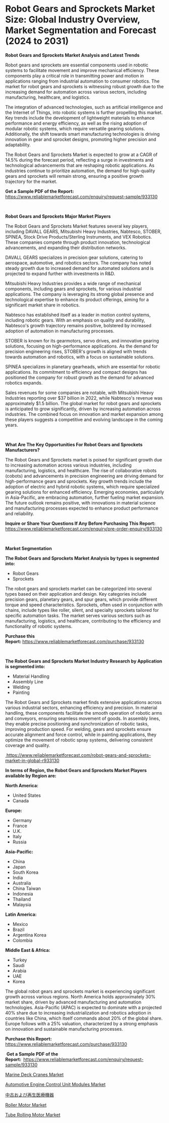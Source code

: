 <p><h1>Robot Gears and Sprockets Market Size: Global Industry Overview, Market Segmentation and Forecast (2024 to 2031)</h1></p><p><strong>Robot Gears and Sprockets Market Analysis and Latest Trends</strong></p>
<p><p>Robot gears and sprockets are essential components used in robotic systems to facilitate movement and improve mechanical efficiency. These components play a critical role in transmitting power and motion in applications ranging from industrial automation to consumer robotics. The market for robot gears and sprockets is witnessing robust growth due to the increasing demand for automation across various sectors, including manufacturing, healthcare, and logistics.</p><p>The integration of advanced technologies, such as artificial intelligence and the Internet of Things, into robotic systems is further propelling this market. Key trends include the development of lightweight materials to enhance performance and energy efficiency, as well as the rising adoption of modular robotic systems, which require versatile gearing solutions. Additionally, the shift towards smart manufacturing technologies is driving innovation in gear and sprocket designs, promoting higher precision and adaptability.</p><p>The Robot Gears and Sprockets Market is expected to grow at a CAGR of 14.5% during the forecast period, reflecting a surge in investments and technological advancements that are reshaping robotic applications. As industries continue to prioritize automation, the demand for high-quality gears and sprockets will remain strong, ensuring a positive growth trajectory for the market.</p></p>
<p><strong>Get a Sample PDF of the Report:&nbsp;</strong> <a href="https://www.reliablemarketforecast.com/enquiry/request-sample/933130">https://www.reliablemarketforecast.com/enquiry/request-sample/933130</a></p>
<p>&nbsp;</p>
<p><strong>Robot Gears and Sprockets Major Market Players</strong></p>
<p><p>The Robot Gears and Sprockets Market features several key players, including DAVALL GEARS, Mitsubishi Heavy Industries, Nabtesco, STOBER, SPINEA, Stock Drive Products/Sterling Instruments, and VEX Robotics. These companies compete through product innovation, technological advancements, and expanding their distribution networks.</p><p>DAVALL GEARS specializes in precision gear solutions, catering to aerospace, automotive, and robotics sectors. The company has noted steady growth due to increased demand for automated solutions and is projected to expand further with investments in R&D.</p><p>Mitsubishi Heavy Industries provides a wide range of mechanical components, including gears and sprockets, for various industrial applications. The company is leveraging its strong global presence and technological expertise to enhance its product offerings, aiming for a significant market share in robotics.</p><p>Nabtesco has established itself as a leader in motion control systems, including robotic gears. With an emphasis on quality and durability, Nabtesco's growth trajectory remains positive, bolstered by increased adoption of automation in manufacturing processes.</p><p>STOBER is known for its gearmotors, servo drives, and innovative gearing solutions, focusing on high-performance applications. As the demand for precision engineering rises, STOBER's growth is aligned with trends towards automation and robotics, with a focus on sustainable solutions.</p><p>SPINEA specializes in planetary gearheads, which are essential for robotic applications. Its commitment to efficiency and compact designs has positioned the company for robust growth as the demand for advanced robotics expands.</p><p>Sales revenues for some companies are notable, with Mitsubishi Heavy Industries reporting over $37 billion in 2022, while Nabtesco's revenue was approximately $1.5 billion. The global market for robot gears and sprockets is anticipated to grow significantly, driven by increasing automation across industries. The combined focus on innovation and market expansion among these players suggests a competitive and evolving landscape in the coming years.</p></p>
<p>&nbsp;</p>
<p><strong>What Are The Key Opportunities For Robot Gears and Sprockets Manufacturers?</strong></p>
<p><p>The Robot Gears and Sprockets market is poised for significant growth due to increasing automation across various industries, including manufacturing, logistics, and healthcare. The rise of collaborative robots (cobots) and advancements in precision engineering are driving demand for high-performance gears and sprockets. Key growth trends include the adoption of electric and hybrid robotic systems, which require specialized gearing solutions for enhanced efficiency. Emerging economies, particularly in Asia-Pacific, are embracing automation, further fueling market expansion. The future outlook remains positive, with innovations in material science and manufacturing processes expected to enhance product performance and reliability.</p></p>
<p><strong>Inquire or Share Your Questions If Any Before Purchasing This Report:</strong> <a href="https://www.reliablemarketforecast.com/enquiry/pre-order-enquiry/933130">https://www.reliablemarketforecast.com/enquiry/pre-order-enquiry/933130</a></p>
<p>&nbsp;</p>
<p><strong>Market Segmentation</strong></p>
<p><strong>The Robot Gears and Sprockets Market Analysis by types is segmented into:</strong></p>
<p><ul><li>Robot Gears</li><li>Sprockets</li></ul></p>
<p><p>The robot gears and sprockets market can be categorized into several types based on their application and design. Key categories include precision gears, planetary gears, and spur gears, which provide different torque and speed characteristics. Sprockets, often used in conjunction with chains, include types like roller, silent, and specialty sprockets tailored for specific automation tasks. The market serves various sectors such as manufacturing, logistics, and healthcare, contributing to the efficiency and functionality of robotic systems.</p></p>
<p><strong>Purchase this Report:&nbsp;</strong><a href="https://www.reliablemarketforecast.com/purchase/933130">https://www.reliablemarketforecast.com/purchase/933130</a></p>
<p>&nbsp;</p>
<p><strong>The Robot Gears and Sprockets Market Industry Research by Application is segmented into:</strong></p>
<p><ul><li>Material Handling</li><li>Assembly Line</li><li>Welding</li><li>Painting</li></ul></p>
<p><p>The Robot Gears and Sprockets market finds extensive applications across various industrial sectors, enhancing efficiency and precision. In material handling, these components facilitate the smooth operation of robotic arms and conveyors, ensuring seamless movement of goods. In assembly lines, they enable precise positioning and synchronization of robotic tasks, improving production speed. For welding, gears and sprockets ensure accurate alignment and force control, while in painting applications, they optimize the movement of robotic spray systems, delivering consistent coverage and quality.</p></p>
<p><a href="https://www.reliablemarketforecast.com/robot-gears-and-sprockets-market-in-global-r933130">&nbsp;https://www.reliablemarketforecast.com/robot-gears-and-sprockets-market-in-global-r933130</a></p>
<p><strong>In terms of Region, the Robot Gears and Sprockets Market Players available by Region are:</strong></p>
<p>
    <p> <strong> North America: </strong>
        <ul>
            <li>United States</li>
            <li>Canada</li>
        </ul>
        </p> 
    <p> <strong> Europe: </strong>
        <ul>
            <li>Germany</li>
            <li>France</li>
            <li>U.K.</li>
            <li>Italy</li>
            <li>Russia</li>
        </ul>
        </p> 
    <p> <strong> Asia-Pacific: </strong>
        <ul>
            <li>China</li>
            <li>Japan</li>
            <li>South Korea</li>
            <li>India</li>
            <li>Australia</li>
            <li>China Taiwan</li>
            <li>Indonesia</li>
            <li>Thailand</li>
            <li>Malaysia</li>
        </ul>
        </p> 
    <p> <strong> Latin America: </strong>
        <ul>
            <li>Mexico</li>
            <li>Brazil</li>
            <li>Argentina Korea</li>
            <li>Colombia</li>
        </ul>
        </p> 
    <p> <strong> Middle East & Africa: </strong>
        <ul>
            <li>Turkey</li>
            <li>Saudi</li>
            <li>Arabia</li>
            <li>UAE</li>
            <li>Korea</li>
        </ul>
    </p>
    </p>
<p><p>The global robot gears and sprockets market is experiencing significant growth across various regions. North America holds approximately 30% market share, driven by advanced manufacturing and automation technologies. Asia-Pacific (APAC) is expected to dominate with a projected 40% share due to increasing industrialization and robotics adoption in countries like China, which itself commands about 20% of the global share. Europe follows with a 25% valuation, characterized by a strong emphasis on innovation and sustainable manufacturing processes.</p></p>
<p><strong>Purchase this Report: </strong><a href="https://www.reliablemarketforecast.com/purchase/933130">https://www.reliablemarketforecast.com/purchase/933130</a></p>
<p>&nbsp;<strong>Get a Sample PDF of the Report:&nbsp;&nbsp;</strong><a href="https://www.reliablemarketforecast.com/enquiry/request-sample/933130">https://www.reliablemarketforecast.com/enquiry/request-sample/933130</a></p>
<p><strong></strong></p>
<p><p><a href="https://medium.com/@edwardtuker25/this-marine-deck-cranes-market-research-report-evaluates-the-key-market-trends-drivers-and-e1c494c1f176">Marine Deck Cranes Market</a></p><p><a href="https://issuu.com/reportprime-2/docs/automotive-engine-control-unit-modu_acadb9d2da99d5">Automotive Engine Control Unit Modules Market</a></p><p><a href="https://medium.com/@barbarakss89/used-refurbished-medical-equipment-market-%E3%81%AF-%E3%82%B3%E3%82%B9%E3%83%88%E7%AE%A1%E7%90%86%E3%81%A8%E5%8A%B9%E7%8E%87%E5%90%91%E4%B8%8A%E3%82%92%E5%84%AA%E5%85%88%E3%81%97%E3%81%BE%E3%81%99-%E3%81%95%E3%82%89%E3%81%AB-%E5%A0%B1%E5%91%8A%E6%9B%B8%E3%81%AF%E5%B8%82%E5%A0%B4%E3%81%AE%E9%9C%80%E8%A6%81%E9%9D%A2%E3%81%A8%E4%BE%9B%E7%B5%A6%E9%9D%A2%E3%81%AE%E4%B8%A1%E6%96%B9%E3%82%92%E3%82%AB%E3%83%90%E3%83%BC%E3%81%97%E3%81%A6%E3%81%84%E3%81%BE%E3%81%99-b6dca753b926">中古および再生医療機器</a></p><p><a href="https://www.linkedin.com/pulse/future-innovation-global-roller-motor-market-growth-opportunities-csnze?trackingId=OC7OnQUgTK%2BdK39dVOvzOA%3D%3D">Roller Motor Market</a></p><p><a href="https://www.linkedin.com/pulse/tube-rolling-motor-market-research-report-exploring-size-revenue-fsozc?trackingId=LYob5KYQRUaF9G1pdJmDbg%3D%3D">Tube Rolling Motor Market</a></p></p>